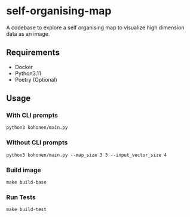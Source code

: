 # self-organising-map
A codebase to explore a self organising map to visualize high dimension data as an image.

## Requirements
- Docker
- Python3.11
- Poetry (Optional)

## Usage
### With CLI prompts
`python3 kohonen/main.py`

### Without CLI prompts
`python3 kohonen/main.py --map_size 3 3 --input_vector_size 4`

### Build image
`make build-base`

### Run Tests
`make build-test`
